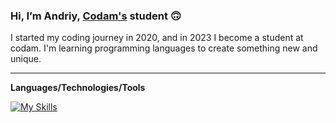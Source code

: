 ### Hi, I’m Andriy, [Codam's](https://www.codam.nl/) student :upside_down_face:

I started my coding journey in 2020, and in 2023 I become a student at codam. I'm learning programming languages to create something new and unique.
___

**Languages/Technologies/Tools**

[![My Skills](https://skillicons.dev/icons?i=linux,bash,git,vim,vscode,c)](https://skillicons.dev)
